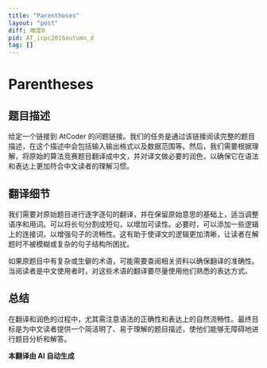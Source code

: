 ```yaml
---
title: "Parentheses"
layout: "post"
diff: 难度0
pid: AT_icpc2016autumn_d
tag: []
---
```


# Parentheses

## 题目描述

给定一个链接到 AtCoder 的问题链接。我们的任务是通过该链接阅读完整的题目描述，在这个描述中会包括输入输出格式以及数据范围等。然后，我们需要根据理解，将原始的算法竞赛题目翻译成中文，并对译文做必要的润色，以确保它在语法和表达上更加符合中文读者的理解习惯。

## 翻译细节

我们需要对原始题目进行逐字逐句的翻译，并在保留原始意思的基础上，适当调整语序和用词。可以将长句分割成短句，以增加可读性。必要时，可以添加一些逻辑上的连接词，以增强句子的流畅性。这有助于使译文的逻辑更加清晰，让读者在解题时不被模糊或复杂的句子结构所困扰。

如果原题目中有复杂或生僻的术语，可能需要查阅相关资料以确保翻译的准确性。当阅读者是中文使用者时，对这些术语的翻译要尽量使用他们熟悉的表达方式。

## 总结

在翻译和润色的过程中，尤其需注意语法的正确性和表达上的自然流畅性。最终目标是为中文读者提供一个简洁明了、易于理解的题目描述，使他们能够无障碍地进行题目分析和解答。

 **本翻译由 AI 自动生成**

